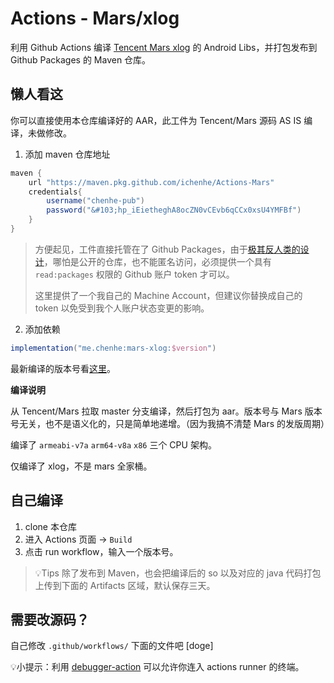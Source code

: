 # Actions - Mars/xlog

利用 Github Actions 编译 [Tencent Mars xlog](https://github.com/Tencent/mars) 的 Android Libs，并打包发布到 Github Packages 的 Maven 仓库。

## 懒人看这

你可以直接使用本仓库编译好的 AAR，此工件为 Tencent/Mars 源码 AS IS 编译，未做修改。

1. 添加 maven 仓库地址

```groovy
maven {
    url "https://maven.pkg.github.com/ichenhe/Actions-Mars"
    credentials{
        username("chenhe-pub")
        password("&#103;hp_iEietheghA8ocZN0vCEvb6qCCx0xsU4YMFBf")
    }
}
```

>方便起见，工件直接托管在了 Github Packages，由于[极其反人类的设计](https://github.community/t/download-from-github-package-registry-without-authentication/14407/111)，哪怕是公开的仓库，也不能匿名访问，必须提供一个具有 `read:packages` 权限的 Github 账户 token 才可以。
>
>这里提供了一个我自己的 Machine Account，但建议你替换成自己的 token 以免受到我个人账户状态变更的影响。

2. 添加依赖

```groovy
implementation("me.chenhe:mars-xlog:$version")
```

最新编译的版本号看[这里](https://github.com/ichenhe/Actions-Mars/packages/925085)。

**编译说明**

从 Tencent/Mars 拉取 master 分支编译，然后打包为 aar。版本号与 Mars 版本号无关，也不是语义化的，只是简单地递增。（因为我搞不清楚 Mars 的发版周期）

编译了 `armeabi-v7a` `arm64-v8a` `x86` 三个 CPU 架构。

仅编译了 xlog，不是 mars 全家桶。

## 自己编译

1. clone 本仓库
2. 进入 Actions 页面 -> `Build`
3. 点击 run workflow，输入一个版本号。

> 💡Tips 除了发布到 Maven，也会把编译后的 so 以及对应的 java 代码打包上传到下面的 Artifacts 区域，默认保存三天。

## 需要改源码？

自己修改 `.github/workflows/` 下面的文件吧 [doge]

💡小提示：利用 [debugger-action](https://github.com/csexton/debugger-action) 可以允许你连入 actions runner 的终端。

